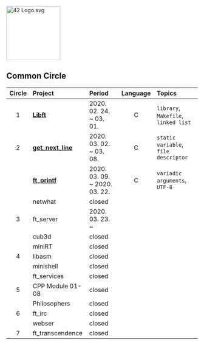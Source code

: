 <p><img src="https://upload.wikimedia.org/wikipedia/commons/8/8d/42_Logo.svg" alt="42 Logo.svg" width="142"></p> 

## Common Circle
| Circle | Project | Period | Language | Topics |
|:---:|:---|:---|:---:|:---|
| 1 | [**Libft**](./libft) | 2020. 02. 24. ~ 03. 01. | C | `library`, `Makefile`, `linked list` |
| 2 | [**get_next_line**](./get_next_line) | 2020. 03. 02. ~ 03. 08. | C | `static variable`, `file descriptor` |
|   | [**ft_printf**](./ft_printf) | 2020. 03. 09. ~ 2020. 03. 22. | C | `variadic arguments`, `UTF-8` |
|   | netwhat | closed |  |  |
| 3 | ft_server | 2020. 03. 23. ~ |  |  |
|   | cub3d | closed |  |  |
|   | miniRT | closed |  |  |
| 4 | libasm | closed |  |  |
|   | minishell | closed |  |  |
|   | ft_services | closed |  |  |
| 5 | CPP Module 01-08 | closed |  |  |
|   | Philosophers | closed |  |  |
| 6 | ft_irc | closed |  |  |
|   | webser | closed |  |  |
| 7 | ft_transcendence | closed |  |  |

